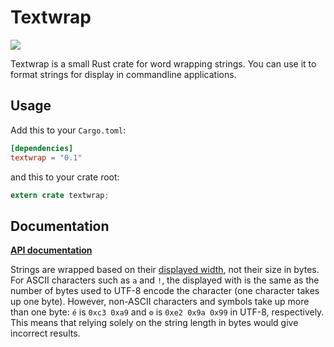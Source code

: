 # Textwrap

[![](https://travis-ci.org/mgeisler/textwrap.svg?branch=master)][travis-ci]

Textwrap is a small Rust crate for word wrapping strings. You can use
it to format strings for display in commandline applications.

## Usage

Add this to your `Cargo.toml`:
```toml
[dependencies]
textwrap = "0.1"
```

and this to your crate root:
```rust
extern crate textwrap;
```

## Documentation

**[API documentation][api-docs]**

Strings are wrapped based on their [displayed width][unicode-width],
not their size in bytes. For ASCII characters such as `a` and `!`, the
displayed with is the same as the number of bytes used to UTF-8 encode
the character (one character takes up one byte). However, non-ASCII
characters and symbols take up more than one byte: `é` is `0xc3 0xa9`
and `⚙` is `0xe2 0x9a 0x99` in UTF-8, respectively. This means that
relying solely on the string length in bytes would give incorrect
results.

[travis-ci]: https://travis-ci.org/mgeisler/textwrap
[api-docs]: https://docs.rs/textwrap/
[unicode-width]: https://unicode-rs.github.io/unicode-width/unicode_width/index.html

